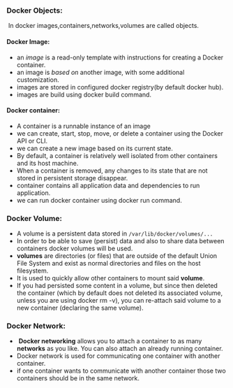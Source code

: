 ### Docker Objects:

​	In docker images,containers,networks,volumes are called objects.

#### Docker Image:

- an *image* is a read-only template with instructions for creating a Docker container.
-  an image is *based on* another image, with some additional customization.
- images are stored in configured docker registry(by default docker hub).
- images are build using docker build command.

#### Docker container:

- A container is a runnable instance of an image
-  we can create, start, stop, move, or delete a container using the Docker API or CLI.
- we can create a new image based on its current state.
- By default, a container is relatively well isolated from other containers and its host machine.
- When a container is removed, any changes to its state that are not stored in persistent storage disappear.
- container contains all application data and dependencies to run application.
- we can run docker container using docker run command.

### Docker Volume:

- A volume is a persistent data stored in `/var/lib/docker/volumes/...`
-  In order to be able to save (persist) data and also to share data between containers docker volumes will be used.
- **volumes** are directories (or files) that are outside of the default Union File System and exist as normal directories and files on the host filesystem.
- It is used to quickly allow other containers to mount said **volume**.
- If you had persisted some content in a volume, but since then deleted the container (which by default does not deleted its associated volume, unless you are using docker rm -v), you can re-attach said volume to a new container (declaring the same volume).

### Docker Network:

- ​	**Docker networking** allows you to attach a container to as many **networks** as you like. You can also attach an already running container.
- Docker network is used for communicating one container with another container.
- if one container wants to communicate with another container those two containers should be in the same network.